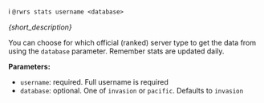 :information_source:️ `@rwrs stats username <database>`

_{short_description}_

You can choose for which official (ranked) server type to get the data from using the `database` parameter. Remember stats are updated daily.

**Parameters:**

- `username`: required. Full username is required
- `database`: optional. One of `invasion` or `pacific`. Defaults to `invasion`